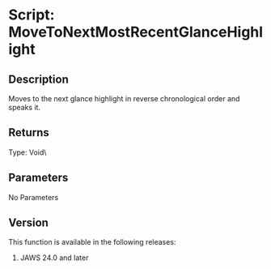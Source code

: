 # Script: MoveToNextMostRecentGlanceHighlight

## Description

Moves to the next glance highlight in reverse chronological order and
speaks it.

## Returns

Type: Void\

## Parameters

No Parameters

## Version

This function is available in the following releases:

1.  JAWS 24.0 and later
